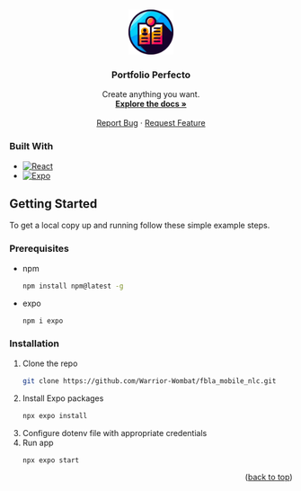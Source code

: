 <a name="readme-top"></a>

<br />
<div align="center">
  <a href="https://github.com/Warrior-Wombat/fbla_mobile_nlc">
    <img src="./assets/portfolio_logo_circle.png" alt="Logo" width="80" height="80">
  </a>

<h3 align="center">Portfolio Perfecto</h3>

  <p align="center">
    Create anything you want.
    <br />
    <a href="https://github.com/Warrior-Wombat/fbla_mobile_nlc"><strong>Explore the docs »</strong></a>
    <br />
    <br />
    <a href="https://github.com/Warrior-Wombat/fbla_mobile_nlc/issues/new?labels=bug&template=bug-report---.md">Report Bug</a>
    ·
    <a href="https://github.com/Warrior-Wombat/fbla_mobile_nlc/issues/new?labels=enhancement&template=feature-request---.md">Request Feature</a>
  </p>
</div>

### Built With

* [![React][React.js]][React-url]
* [![Expo][Expo.dev]][Expo-url]

<!-- GETTING STARTED -->
## Getting Started

To get a local copy up and running follow these simple example steps.

### Prerequisites

* npm
  ```sh
  npm install npm@latest -g
  ```
* expo
  ```sh
  npm i expo
  ```

### Installation
1. Clone the repo
   ```sh
   git clone https://github.com/Warrior-Wombat/fbla_mobile_nlc.git
   ```
2. Install Expo packages
   ```sh
   npx expo install
   ```
3. Configure dotenv file with appropriate credentials
4. Run app
   ```sh
   npx expo start
   ```

<p align="right">(<a href="#readme-top">back to top</a>)</p>

[React.js]: https://img.shields.io/badge/React-20232A?style=for-the-badge&logo=react&logoColor=61DAFB
[React-url]: https://reactjs.org/
[Expo.dev]: https://img.shields.io/badge/Expo-fff.svg?style=for-the-badge&logo=EXPO&labelColor=fff&logoColor=000
[Expo-url]: https://expo.dev/
